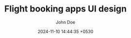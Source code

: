---
layout: post
title:  "Flight booking apps UI design"
date:   2024-11-10 14:44:35 +0530
categories:
  - Art Gallery
  - jekyll
image: "assets/images/1.jpg"
author: 'John Doe'
desc: "jbsevbh"
---